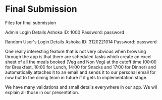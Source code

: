 # Final Submission
 Files for final submission

Admin Login Details
Ashoka ID: 1000
Password: password

Random User's Login Details
Ashoka ID: 3120221014
Password: password

One really interesting feature that is not very obvious when browsing through the app is that there are scheduled tasks which create an excel sheet of all the meals booked (Veg and Non Veg) at the cutoff time (00:00 for Breakfast, 10:00 for Lunch, 14:00 for Snacks and 17:00 for Dinner) and automatically attaches it to an email and sends it to our personal email for now but to the dining team in future if it gets to implementation stage.

We have many validations and small details everywhere in our app. We wil explain all those in our presentation.

